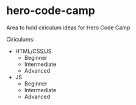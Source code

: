 # hero-code-camp

Area to hold ciriculum ideas for Hero Code Camp

Ciriculums:

- HTML/CSS/JS
  - Beginner
  - Intermediate
  - Advanced
- JS
  - Beginner
  - Intermediate
  - Advanced
